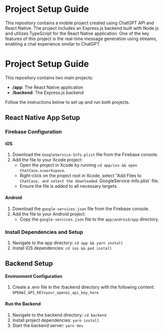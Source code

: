 # Project Setup Guide

This repository contains a mobile project created using ChatGPT API and React Native. The project includes an Express.js backend built with Node.js and utilizes TypeScript for the React Native application. One of the key features of this project is the real-time message generation using streams, enabling a chat experience similar to ChatGPT.

# Project Setup Guide

This repository contains two main projects:

- **/app**: The React Native application
- **/backend**: The Express.js backend

Follow the instructions below to set up and run both projects.

## React Native App Setup

### Firebase Configuration

#### iOS

1. Download the `GoogleService-Info.plist` file from the Firebase console.
2. Add the file to your Xcode project:
   - Open the project in Xcode by running `cd app/ios && open ChatCase.xcworkspace`.
   - Right-click on the project root in Xcode, select "Add Files to `ChatCase, and select the downloaded `GoogleService-Info.plist` file.
   - Ensure the file is added to all necessary targets.

#### Android

1. Download the `google-services.json` file from the Firebase console.
2. Add the file to your Android project:
   - Copy the `google-services.json` file to the `app/android/app` directory.

### Install Dependencies and Setup

1. Navigate to the app directory:
   `cd app && yarn install`
2. Install iOS dependencies:
   `cd ios && pod install`

## Backend Setup

#### Environment Configuration

1. Create a .env file in the /backend directory with the following content:
   `OPENAI_API_KEY=your_openai_api_key_here`

#### Run the Backend

1. Navigate to the backend directory:
   `cd backend`
2. Install project dependencies:
   `yarn install`
3. Start the backend server:
   `yarn dev`
